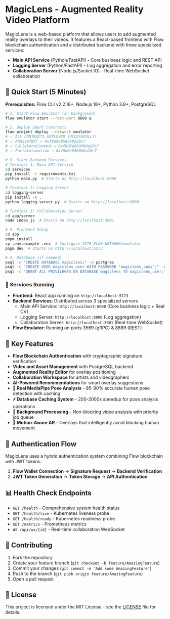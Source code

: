 # MagicLens - Augmented Reality Video Platform

MagicLens is a web-based platform that allows users to add augmented reality overlays to their videos. It features a React-based frontend with Flow blockchain authentication and a distributed backend with three specialized services:

- **Main API Service** (Python/FastAPI) - Core business logic and REST API
- **Logging Server** (Python/FastAPI) - Log aggregation and error reporting  
- **Collaboration Server** (Node.js/Socket.IO) - Real-time WebSocket collaboration

## 🚀 Quick Start (5 Minutes)

**Prerequisites:** Flow CLI v2.2.16+, Node.js 18+, Python 3.8+, PostgreSQL

```bash
# 1. Start Flow Emulator (in background)
flow emulator start --rest-port 8889 &

# 2. Deploy Smart Contracts
flow project deploy --network emulator
# ✅ ALL CONTRACTS DEPLOYED SUCCESSFULLY!
# ✅ ARAssetNFT → 0xf8d6e0586b0a20c7
# ✅ CollaborationHub → 0xf8d6e0586b0a20c7
# ✅ ForteAutomation → 0xf8d6e0586b0a20c7

# 3. Start Backend Services
# Terminal 1: Main API Service
cd services
pip install -r requirements.txt
python main.py  # Starts on http://localhost:8000

# Terminal 2: Logging Server  
cd logging-server
pip install -e .
python logging-server.py  # Starts on http://localhost:9000

# Terminal 3: Collaboration Server
cd app/server
node index.js  # Starts on http://localhost:3001

# 4. Frontend Setup
cd app
pnpm install
cp .env.example .env  # Configure VITE_FLOW_NETWORK=emulator
pnpm dev  # Starts on http://localhost:5173

# 5. Database (if needed)
psql -c "CREATE DATABASE magiclens;" -U postgres
psql -c "CREATE USER magiclens_user WITH PASSWORD 'magiclens_pass';" -U postgres
psql -c "GRANT ALL PRIVILEGES ON DATABASE magiclens TO magiclens_user;" -U postgres
```

### 🎉 Services Running
- **Frontend**: React app running on `http://localhost:5173`
- **Backend Services**: Distributed across 3 specialized servers
  - Main API Service: `http://localhost:8000` (Core business logic + Real CV)
  - Logging Server: `http://localhost:9000` (Log aggregation)
  - Collaboration Server: `http://localhost:3001` (Real-time WebSocket)
- **Flow Emulator**: Running on ports 3569 (gRPC) & 8889 (REST)

## 🎯 Key Features

- **Flow Blockchain Authentication** with cryptographic signature verification
- **Video and Asset Management** with PostgreSQL backend
- **Augmented Reality Editor** for overlay positioning
- **Collaboration Workspace** for artists and videographers
- **AI-Powered Recommendations** for smart overlay suggestions
- **🧠 Real MediaPipe Pose Analysis** - 85-90% accurate human pose detection with caching
- **⚡ Database Caching System** - 200-2000x speedup for pose analysis operations
- **🔄 Background Processing** - Non-blocking video analysis with priority job queue
- **🎯 Motion-Aware AR** - Overlays that intelligently avoid blocking human movement

## 🔐 Authentication Flow

MagicLens uses a hybrid authentication system combining Flow blockchain with JWT tokens:

1. **Flow Wallet Connection** → **Signature Request** → **Backend Verification** 
2. **JWT Token Generation** → **Token Storage** → **API Authentication**

## 📊 Health Check Endpoints

- `GET /health` - Comprehensive system health status
- `GET /health/live` - Kubernetes liveness probe
- `GET /health/ready` - Kubernetes readiness probe
- `GET /metrics` - Prometheus metrics
- `WS /api/ws/{id}` - Real-time collaboration WebSocket

## 🤝 Contributing

1. Fork the repository
2. Create your feature branch (`git checkout -b feature/AmazingFeature`)
3. Commit your changes (`git commit -m 'Add some AmazingFeature'`)
4. Push to the branch (`git push origin feature/AmazingFeature`)
5. Open a pull request

## 📄 License

This project is licensed under the MIT License - see the [LICENSE](LICENSE) file for details.